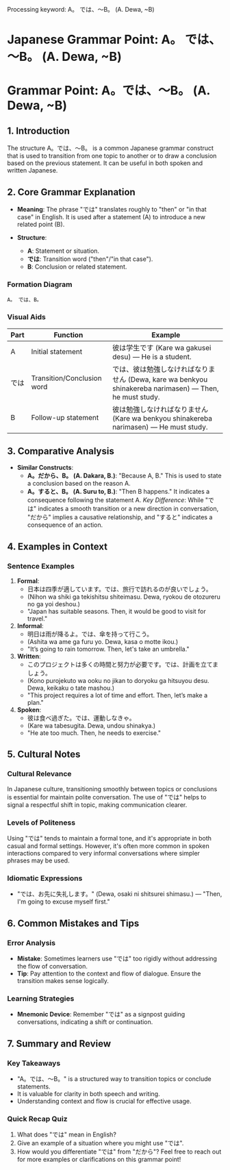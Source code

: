 Processing keyword: A。 では、～B。 (A. Dewa, ~B)
# Japanese Grammar Point: A。 では、～B。 (A. Dewa, ~B)
# Grammar Point: A。では、～B。 (A. Dewa, ~B)
## 1. Introduction
The structure A。では、～B。 is a common Japanese grammar construct that is used to transition from one topic to another or to draw a conclusion based on the previous statement. It can be useful in both spoken and written Japanese.
## 2. Core Grammar Explanation
- **Meaning**: The phrase "では" translates roughly to "then" or "in that case" in English. It is used after a statement (A) to introduce a new related point (B).
  
- **Structure**: 
  - **A**: Statement or situation.
  - **では**: Transition word ("then"/"in that case").
  - **B**: Conclusion or related statement.
### Formation Diagram
```
A。 では、B。
```
### Visual Aids
| Part        | Function                   | Example               |
|-------------|----------------------------|-----------------------|
| A           | Initial statement          | 彼は学生です (Kare wa gakusei desu) — He is a student. |
| では        | Transition/Conclusion word | では、彼は勉強しなければなりません (Dewa, kare wa benkyou shinakereba narimasen) — Then, he must study. |
| B           | Follow-up statement        | 彼は勉強しなければなりません (Kare wa benkyou shinakereba narimasen) — He must study. |
## 3. Comparative Analysis
- **Similar Constructs**:
  - **A。だから、B。 (A. Dakara, B.)**: "Because A, B." This is used to state a conclusion based on the reason A.
  - **A。すると、B。 (A. Suru to, B.)**: "Then B happens." It indicates a consequence following the statement A.
*Key Difference*: While "では" indicates a smooth transition or a new direction in conversation, "だから" implies a causative relationship, and "すると" indicates a consequence of an action.
## 4. Examples in Context
### Sentence Examples
1. **Formal**: 
   - 日本は四季が適しています。では、旅行で訪れるのが良いでしょう。
   - (Nihon wa shiki ga tekishitsu shiteimasu. Dewa, ryokou de otozureru no ga yoi deshou.) 
   - "Japan has suitable seasons. Then, it would be good to visit for travel."
2. **Informal**:
   - 明日は雨が降るよ。では、傘を持って行こう。
   - (Ashita wa ame ga furu yo. Dewa, kasa o motte ikou.)
   - "It’s going to rain tomorrow. Then, let's take an umbrella."
3. **Written**:
   - このプロジェクトは多くの時間と努力が必要です。では、計画を立てましょう。
   - (Kono purojekuto wa ooku no jikan to doryoku ga hitsuyou desu. Dewa, keikaku o tate mashou.)
   - "This project requires a lot of time and effort. Then, let’s make a plan."
4. **Spoken**:
   - 彼は食べ過ぎた。では、運動しなきゃ。
   - (Kare wa tabesugita. Dewa, undou shinakya.)
   - "He ate too much. Then, he needs to exercise."
## 5. Cultural Notes
### Cultural Relevance
In Japanese culture, transitioning smoothly between topics or conclusions is essential for maintain polite conversation. The use of "では" helps to signal a respectful shift in topic, making communication clearer.
### Levels of Politeness
Using "では" tends to maintain a formal tone, and it's appropriate in both casual and formal settings. However, it's often more common in spoken interactions compared to very informal conversations where simpler phrases may be used.
### Idiomatic Expressions
- "では、お先に失礼します。" (Dewa, osaki ni shitsurei shimasu.) — "Then, I'm going to excuse myself first."
## 6. Common Mistakes and Tips
### Error Analysis
- **Mistake**: Sometimes learners use "では" too rigidly without addressing the flow of conversation.
- **Tip**: Pay attention to the context and flow of dialogue. Ensure the transition makes sense logically.
### Learning Strategies
- **Mnemonic Device**: Remember "では" as a signpost guiding conversations, indicating a shift or continuation.
  
## 7. Summary and Review
### Key Takeaways
- "A。では、～B。" is a structured way to transition topics or conclude statements.
- It is valuable for clarity in both speech and writing.
- Understanding context and flow is crucial for effective usage.
### Quick Recap Quiz
1. What does "では" mean in English?
2. Give an example of a situation where you might use "では".
3. How would you differentiate "では" from "だから"?
Feel free to reach out for more examples or clarifications on this grammar point!
